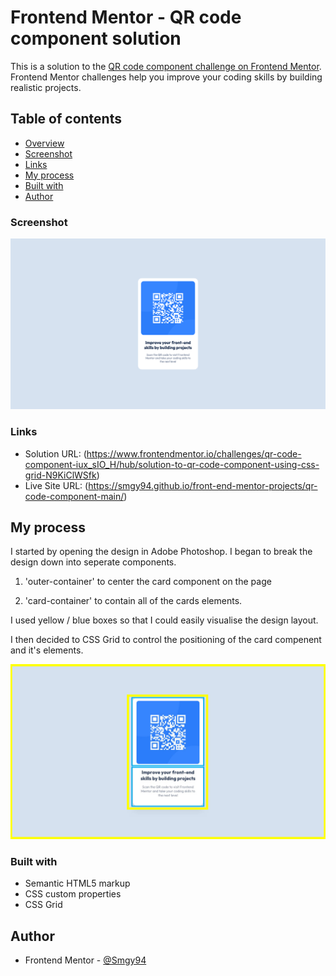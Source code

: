 # Frontend Mentor - QR code component solution

This is a solution to the [QR code component challenge on Frontend Mentor](https://www.frontendmentor.io/challenges/qr-code-component-iux_sIO_H). Frontend Mentor challenges help you improve your coding skills by building realistic projects.

## Table of contents

- [Overview](#overview)
- [Screenshot](#screenshot)
- [Links](#links)
- [My process](#my-process)
- [Built with](#built-with)
- [Author](#author)

### Screenshot

![](./design/screenshot.png)

### Links

- Solution URL: (https://www.frontendmentor.io/challenges/qr-code-component-iux_sIO_H/hub/solution-to-qr-code-component-using-css-grid-N9KiClWSfk)
- Live Site URL: (https://smgy94.github.io/front-end-mentor-projects/qr-code-component-main/)

## My process

I started by opening the design in Adobe Photoshop. I began to break the design down into seperate components.

1. 'outer-container' to center the card component on the page

2. 'card-container' to contain all of the cards elements.

I used yellow / blue boxes so that I could easily visualise the design layout.

I then decided to CSS Grid to control the positioning of the card compenent and it's elements.

![](./design/myprocess.png)

### Built with

- Semantic HTML5 markup
- CSS custom properties
- CSS Grid

## Author

- Frontend Mentor - [@Smgy94](https://www.frontendmentor.io/profile/Smgy94)
